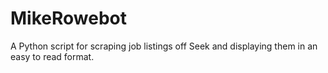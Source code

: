 # MikeRowebot
A Python script for scraping job listings off Seek and displaying them in an easy to read format.

